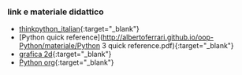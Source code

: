 ### link e materiale didattico
- [thinkpython_italian](http://albertoferrari.github.io/oop-Python/materiale/thinkpython_italian.pdf){:target="_blank"}
- [Python quick reference](http://albertoferrari.github.io/oop-Python/materiale/Python 3 quick reference.pdf){:target="_blank"}
- [grafica 2d](http://albertoferrari.github.io/oop-Python/materiale/g2d.zip){:target="_blank"}
- [Python org](https://www.python.org/){:target="_blank"}
